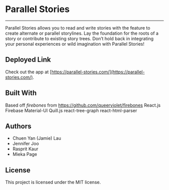 # Parallel Stories
---

Parallel Stories allows you to read and write stories with the feature to create alternate or parallel storylines. Lay the foundation for the roots of a story or contribute to existing story trees. Don’t hold back in integrating your personal experiences or wild imagination with Parallel Stories!

## Deployed Link
Check out the app at [https://parallel-stories.com/](https://parallel-stories.com/).

## Built With
Based off *firebones* from https://github.com/queerviolet/firebones
React.js
Firebase
Material-UI
Quill.js
react-tree-graph
react-html-parser

## Authors
- Chuen Yan (Jamie) Lau
- Jennifer Joo
- Rasprit Kaur
- Mieka Page

## License
This project is licensed under the MIT license.
